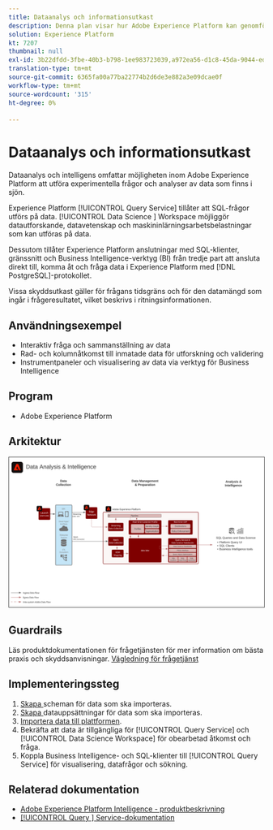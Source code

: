 ```yaml
---
title: Dataanalys och informationsutkast
description: Denna plan visar hur Adobe Experience Platform kan genomföra experimentella frågor och analyser av data som finns i sjön.
solution: Experience Platform
kt: 7207
thumbnail: null
exl-id: 3b22dfdd-3fbe-40b3-b798-1ee983723039,a972ea56-d1c8-45da-9044-ed31222a2441
translation-type: tm+mt
source-git-commit: 6365fa00a77ba22774b2d6de3e882a3e09dcae0f
workflow-type: tm+mt
source-wordcount: '315'
ht-degree: 0%

---
```


# Dataanalys och informationsutkast

Dataanalys och intelligens omfattar möjligheten inom Adobe Experience Platform att utföra experimentella frågor och analyser av data som finns i sjön.

Experience Platform [!UICONTROL Query Service] tillåter att SQL-frågor utförs på data. [!UICONTROL Data Science ] Workspace möjliggör datautforskande, datavetenskap och maskininlärningsarbetsbelastningar som kan utföras på data.

Dessutom tillåter Experience Platform anslutningar med SQL-klienter, gränssnitt och Business Intelligence-verktyg (BI) från tredje part att ansluta direkt till, komma åt och fråga data i Experience Platform med [!DNL PostgreSQL]-protokollet.

Vissa skyddsutkast gäller för frågans tidsgräns och för den datamängd som ingår i frågeresultatet, vilket beskrivs i ritningsinformationen.

## Användningsexempel

* Interaktiv fråga och sammanställning av data
* Rad- och kolumnåtkomst till inmatade data för utforskning och validering
* Instrumentpaneler och visualisering av data via verktyg för Business Intelligence

## Program

* Adobe Experience Platform

## Arkitektur

<img src="assets/data_exploration.svg" alt="Referensarkitektur för Enterprise Data Exploration and Reporting Blueprint" style="border:1px solid #4a4a4a" />

## Guardrails

Läs produktdokumentationen för frågetjänsten för mer information om bästa praxis och skyddsanvisningar.
[Vägledning för frågetjänst](https://experienceleague.adobe.com/docs/experience-platform/query/best-practices/writing-queries.html?lang=en#best-practices)

## Implementeringssteg

1. [Skapa ](https://experienceleague.adobe.com/docs/platform-learn/tutorials/schemas/create-a-schema.html) scheman för data som ska importeras.
1. [Skapa ](https://experienceleague.adobe.com/docs/platform-learn/tutorials/data-ingestion/create-datasets-and-ingest-data.html) datauppsättningar för data som ska importeras.
1. [Importera data till plattformen](https://experienceleague.adobe.com/?recommended=ExperiencePlatform-D-1-2020.1.dataingestion).
1. Bekräfta att data är tillgängliga för [!UICONTROL Query Service] och [!UICONTROL Data Science Workspace] för obearbetad åtkomst och fråga.
1. Koppla Business Intelligence- och SQL-klienter till [!UICONTROL Query Service] för visualisering, datafrågor och sökning.

## Relaterad dokumentation

* [Adobe Experience Platform Intelligence - produktbeskrivning](https://helpx.adobe.com/legal/product-descriptions/adobe-experience-platform-intelligence---product-description.html)
* [[!UICONTROL Query ] Service-dokumentation](https://experienceleague.adobe.com/docs/experience-platform/query/home.html?lang=en)
